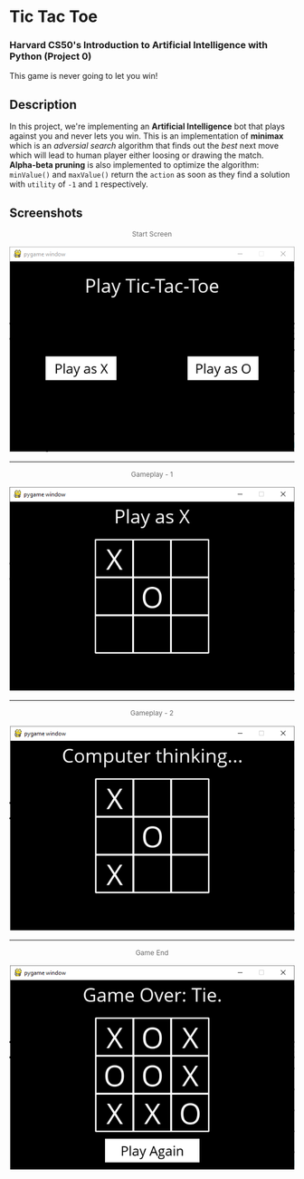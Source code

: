 # Tic Tac Toe
### Harvard CS50's Introduction to Artificial Intelligence with Python (Project 0)

This game is never going to let you win!

## Description
In this project, we're implementing an **Artificial Intelligence** bot that plays against you and never lets you win. This is an implementation of **minimax** which is an *adversial search* algorithm that finds out the *best* next move which will lead to human player either loosing or drawing the match.<br>
**Alpha-beta pruning** is also implemented to optimize the algorithm: `minValue()` and `maxValue()` return the `action` as soon as they find a solution with `utility` of  `-1` and `1` respectively.

## Screenshots
<p align="center" style="font-size:12px;color:dimgray">Start Screen</p>
<p align="center">
    <img src="assets/start-screen.png" alt="start screen"/>
</p>
<hr>
<p align="center" style="font-size:12px;color:dimgray">Gameplay - 1</p>
<p align="center">
    <img src="assets/gameplay-1.png" alt="gameplay one"/>
</p>
<hr>
<p align="center" style="font-size:12px;color:dimgray">Gameplay - 2</p>
<p align="center">
    <img src="assets/gameplay-2.png" alt="gameplay two"/>
</p>
<hr>
<p align="center" style="font-size:12px;color:dimgray">Game End</p>
<p align="center">
    <img src="assets/endgame.png" alt="end game"/>
</p>